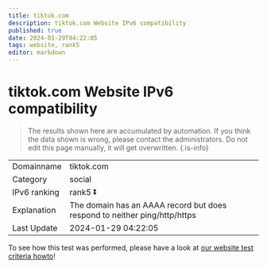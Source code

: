 ```yaml
---
title: tiktok.com
description: tiktok.com Website IPv6 compatibility
published: true
date: 2024-01-29T04:22:05
tags: website, rank5
editor: markdown
---
```


# tiktok.com Website IPv6 compatibility

> The results shown here are accumulated by automation. If you think the data shown is wrong, please contact the administrators. 
> Do not edit this page manually, it will get overwritten.
{.is-info}


|   |   |
| - | - |
| Domainname | tiktok.com
| Category | social |
| IPv6 ranking | rank5 :arrow_double_down: |
| Explanation | The domain has an AAAA record but does respond to neither ping/http/https |
| Last Update | 2024-01-29 04:22:05 |

To see how this test was performed, please have a look at [our website test criteria howto](/howto/testcriteria/website)!

